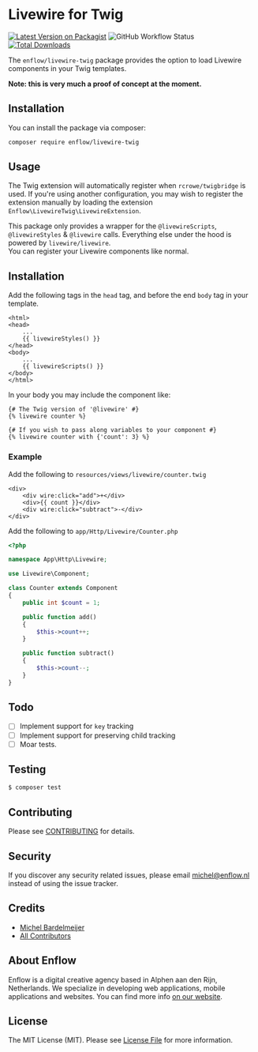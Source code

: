 # Livewire for Twig

[![Latest Version on Packagist](https://img.shields.io/packagist/v/enflow/livewire-twig.svg?style=flat-square)](https://packagist.org/packages/enflow/livewire-twig)
![GitHub Workflow Status](https://github.com/enflow/livewire-twig/workflows/run-tests/badge.svg)
[![Total Downloads](https://img.shields.io/packagist/dt/enflow/livewire-twig.svg?style=flat-square)](https://packagist.org/packages/enflow/livewire-twig)

The `enflow/livewire-twig` package provides the option to load Livewire components in your Twig templates.

**Note: this is very much a proof of concept at the moment.** 

## Installation
You can install the package via composer:

``` bash
composer require enflow/livewire-twig
```

## Usage
The Twig extension will automatically register when `rcrowe/twigbridge` is used.
If you're using another configuration, you may wish to register the extension manually by loading the extension `Enflow\LivewireTwig\LivewireExtension`.

This package only provides a wrapper for the `@livewireScripts`, `@livewireStyles` & `@livewire` calls. Everything else under the hood is powered by `livewire/livewire`.   
You can register your Livewire components like normal. 

## Installation

Add the following tags in the `head` tag, and before the end `body` tag in your template.

```twig
<html>
<head>
    ...
    {{ livewireStyles() }}
</head>
<body>
    ...
    {{ livewireScripts() }}
</body>
</html>
```

In your body you may include the component like:

```twig
{# The Twig version of '@livewire' #}
{% livewire counter %}

{# If you wish to pass along variables to your component #}
{% livewire counter with {'count': 3} %}
```

### Example

Add the following to `resources/views/livewire/counter.twig`
```twig
<div>
    <div wire:click="add">+</div>
    <div>{{ count }}</div>
    <div wire:click="subtract">-</div>
</div>
```

Add the following to `app/Http/Livewire/Counter.php`
```php
<?php

namespace App\Http\Livewire;

use Livewire\Component;

class Counter extends Component
{
    public int $count = 1;

    public function add()
    {
        $this->count++;
    }

    public function subtract()
    {
        $this->count--;
    }
}
```

## Todo
- [ ] Implement support for `key` tracking
- [ ] Implement support for preserving child tracking
- [ ] Moar tests.

## Testing
``` bash
$ composer test
```

## Contributing
Please see [CONTRIBUTING](CONTRIBUTING.md) for details.

## Security
If you discover any security related issues, please email michel@enflow.nl instead of using the issue tracker.

## Credits
- [Michel Bardelmeijer](https://github.com/mbardelmeijer)
- [All Contributors](../../contributors)

## About Enflow
Enflow is a digital creative agency based in Alphen aan den Rijn, Netherlands. We specialize in developing web applications, mobile applications and websites. You can find more info [on our website](https://enflow.nl/en).

## License
The MIT License (MIT). Please see [License File](LICENSE.md) for more information.
